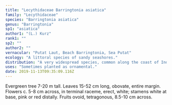```yaml
---
title: "Lecythidaceae Barringtonia asiatica"
family: "Lecythidaceae"
species: "Barringtonia asiatica"
genus: "Barringtonia"
sp1: "asiatica"
author1: "(L.) Kurz"
rank1: ""
sp2: ""
author2: ""
vernacular: "Putat Laut, Beach Barringtonia, Sea Putat"
ecology: "A littoral species of sandy seashores."
distribution: "A very widespread species, common along the coast of Indian Ocean into SE Asia, Australia, and Pacific Is."
uses: "Sometimes planted as ornamental."
date: 2019-11-13T09:35:09.116Z
---
```

Evergreen tree 7-20 m tall. Leaves 15-52 cm long, obovate, entire margin. Flowers c. 5-8 cm across, in terminal raceme, erect, white; stamens white at base, pink or red distally. Fruits ovoid, tetragonous, 8.5-10 cm across.